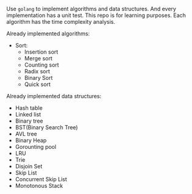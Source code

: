 Use `golang` to implement algorithms and data structures. And every implementation has a unit test. This repo is for learning purposes. Each algorithm has the time complexity analysis.

Already implemented algorithms:
* Sort:
  * Insertion sort
  * Merge sort
  * Counting sort
  * Radix sort 
  * Binary Sort
  * Quick sort


Already implemented data structures:
* Hash table
* Linked list
* Binary tree
* BST(Binary Search Tree)
* AVL tree 
* Binary Heap
* Gorounting pool
* LRU 
* Trie
* Disjoin Set
* Skip List
* Concurrent Skip List
* Monotonous Stack

